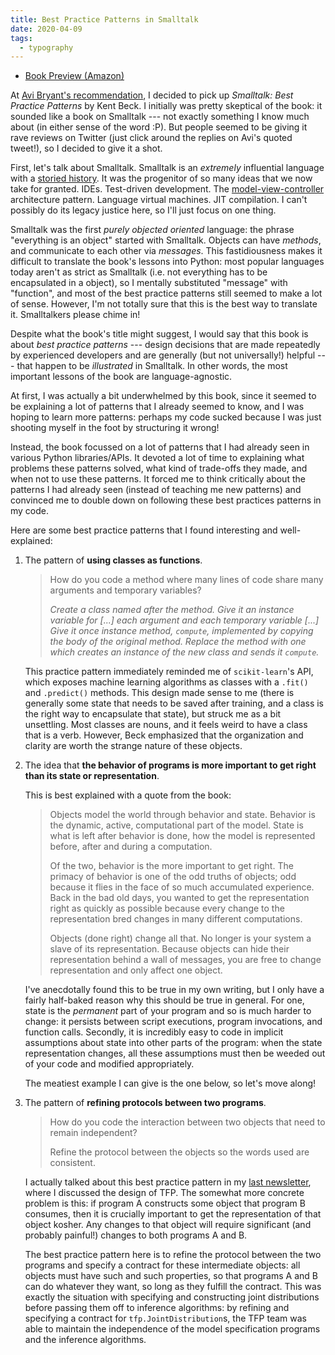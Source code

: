 ```yaml
---
title: Best Practice Patterns in Smalltalk
date: 2020-04-09
tags:
  - typography
---
```


- [Book Preview (Amazon)](https://read.amazon.com/kp/embed?asin=B00BBDLIME)

At [Avi Bryant's
recommendation](https://twitter.com/avibryant/status/1231677904943058944), I
decided to pick up _Smalltalk: Best Practice Patterns_ by Kent Beck. I
initially was pretty skeptical of the book: it sounded like a book on Smalltalk
--- not exactly something I know much about (in either sense of the word :P).
But people seemed to be giving it rave reviews on Twitter (just click around
the replies on Avi's quoted tweet!), so I decided to give it a shot.

First, let's talk about Smalltalk. Smalltalk is an _extremely_ influential
language with a [storied
history](https://hackernoon.com/back-to-the-future-with-smalltalk-57c68fab583a).
It was the progenitor of so many ideas that we now take for granted. IDEs.
Test-driven development. The
[model-view-controller](https://en.wikipedia.org/wiki/Model%E2%80%93view%E2%80%93controller)
architecture pattern. Language virtual machines. JIT compilation. I can't
possibly do its legacy justice here, so I'll just focus on one thing.

Smalltalk was the first _purely objected oriented_ language: the phrase
"everything is an object" started with Smalltalk. Objects can have _methods_,
and communicate to each other via _messages_. This fastidiousness makes it
difficult to translate the book's lessons into Python: most popular languages
today aren't as strict as Smalltalk (i.e.  not everything has to be
encapsulated in a object), so I mentally substituted "message" with "function",
and most of the best practice patterns still seemed to make a lot of sense.
However, I'm not totally sure that this is the best way to translate it.
Smalltalkers please chime in!

Despite what the book's title might suggest, I would say that this book is
about _best practice patterns_ --- design decisions that are made repeatedly by
experienced developers and are generally (but not universally!) helpful ---
that happen to be _illustrated_ in Smalltalk. In other words, the most
important lessons of the book are language-agnostic.

At first, I was actually a bit underwhelmed by this book, since it seemed to be
explaining a lot of patterns that I already seemed to know, and I was hoping to
learn more patterns: perhaps my code sucked because I was just shooting myself
in the foot by structuring it wrong!

Instead, the book focussed on a lot of patterns that I had already seen in
various Python libraries/APIs. It devoted a lot of time to explaining what
problems these patterns solved, what kind of trade-offs they made, and when not
to use these patterns.  It forced me to think critically about the patterns I
had already seen (instead of teaching me new patterns) and convinced me to
double down on following these best practices patterns in my code.

Here are some best practice patterns that I found interesting and
well-explained:

1. The pattern of **using classes as functions**.

   > How do you code a method where many lines of code share many arguments
   > and temporary variables?
   >
   > _Create a class named after the method. Give it an instance variable for
   > [...] each argument and each temporary variable [...] Give it once instance
   > method, `compute`, implemented by copying the body of the original method.
   > Replace the method with one which creates an instance of the new class and
   > sends it `compute`._

   This practice pattern immediately reminded me of `scikit-learn`'s API,
   which exposes machine learning algorithms as classes with a `.fit()` and
   `.predict()` methods. This design made sense to me (there is generally some
   state that needs to be saved after training, and a class is the right way
   to encapsulate that state), but struck me as a bit unsettling. Most classes
   are nouns, and it feels weird to have a class that is a verb. However, Beck
   emphasized that the organization and clarity are worth the strange nature
   of these objects.

2. The idea that **the behavior of programs is more important to get right than
   its state or representation**.

   This is best explained with a quote from the book:

   > Objects model the world through behavior and state. Behavior is the
   > dynamic, active, computational part of the model. State is what is left
   > after behavior is done, how the model is represented before, after and
   > during a computation.
   >
   > Of the two, behavior is the more important to get right. The primacy of
   > behavior is one of the odd truths of objects; odd because it flies in the
   > face of so much accumulated experience. Back in the bad old days, you
   > wanted to get the representation right as quickly as possible because
   > every change to the representation bred changes in many different
   > computations.
   >
   > Objects (done right) change all that. No longer is your system a slave of
   > its representation. Because objects can hide their representation behind
   > a wall of messages, you are free to change representation and only affect
   > one object.

   I've anecdotally found this to be true in my own writing, but I only have a
   fairly half-baked reason why this should be true in general. For one, state
   is the _permanent_ part of your program and so is much harder to change: it
   persists between script executions, program invocations, and function
   calls. Secondly, it is incredibly easy to code in implicit assumptions
   about state into other parts of the program: when the state representation
   changes, all these assumptions must then be weeded out of your code and
   modified appropriately.

   The meatiest example I can give is the one below, so let's move along!

3. The pattern of **refining protocols between two programs**.

   > How do you code the interaction between two objects that need to remain
   > independent?
   >
   > Refine the protocol between the objects so the words used are consistent.

   I actually talked about this best practice pattern in my [last
   newsletter](https://buttondown.email/eigenfoo/archive/tfp-joint-dists/),
   where I discussed the design of TFP. The somewhat more concrete problem is
   this: if program A constructs some object that program B consumes, then it
   is crucially important to get the representation of that object kosher. Any
   changes to that object will require significant (and probably painful!)
   changes to both programs A and B.

   The best practice pattern here is to refine the protocol between the two
   programs and specify a contract for these intermediate objects: all objects
   must have such and such properties, so that programs A and B can do whatever
   they want, so long as they fulfill the contract. This was exactly the
   situation with specifying and constructing joint distributions before
   passing them off to inference algorithms: by refining and specifying a
   contract for `tfp.JointDistribution`s, the TFP team was able to maintain the
   independence of the model specification programs and the inference
   algorithms.
